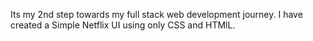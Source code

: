 
Its my 2nd step towards my full stack web development journey. I have created a Simple Netflix UI using only CSS and HTMlL.
